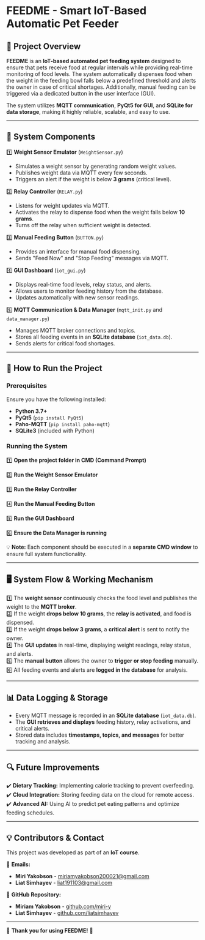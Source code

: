 # **FEEDME - Smart IoT-Based Automatic Pet Feeder**

## **📌 Project Overview**
**FEEDME** is an **IoT-based automated pet feeding system** designed to ensure that pets receive food at regular intervals while providing real-time monitoring of food levels. The system automatically dispenses food when the weight in the feeding bowl falls below a predefined threshold and alerts the owner in case of critical shortages. Additionally, manual feeding can be triggered via a dedicated button in the user interface (GUI).

The system utilizes **MQTT communication**, **PyQt5 for GUI**, and **SQLite for data storage**, making it highly reliable, scalable, and easy to use.

---

## **🔧 System Components**

1️⃣ **Weight Sensor Emulator** (`WeightSensor.py`)  
   - Simulates a weight sensor by generating random weight values.  
   - Publishes weight data via MQTT every few seconds.  
   - Triggers an alert if the weight is below **3 grams** (critical level).  

2️⃣ **Relay Controller** (`RELAY.py`)  
   - Listens for weight updates via MQTT.  
   - Activates the relay to dispense food when the weight falls below **10 grams**.  
   - Turns off the relay when sufficient weight is detected.  

3️⃣ **Manual Feeding Button** (`BUTTON.py`)  
   - Provides an interface for manual food dispensing.  
   - Sends "Feed Now" and "Stop Feeding" messages via MQTT.  

4️⃣ **GUI Dashboard** (`iot_gui.py`)  
   - Displays real-time food levels, relay status, and alerts.  
   - Allows users to monitor feeding history from the database.  
   - Updates automatically with new sensor readings.  

5️⃣ **MQTT Communication & Data Manager** (`mqtt_init.py` and `data_manager.py`)  
   - Manages MQTT broker connections and topics.  
   - Stores all feeding events in an **SQLite database** (`iot_data.db`).  
   - Sends alerts for critical food shortages.  

---

## **🚀 How to Run the Project**

### **Prerequisites**
Ensure you have the following installed:  
- **Python 3.7+**  
- **PyQt5** (`pip install PyQt5`)  
- **Paho-MQTT** (`pip install paho-mqtt`)  
- **SQLite3** (included with Python)  

### **Running the System**

1️⃣ **Open the project folder in CMD (Command Prompt)**  

2️⃣ **Run the Weight Sensor Emulator**  

3️⃣ **Run the Relay Controller**  

4️⃣ **Run the Manual Feeding Button**  

5️⃣ **Run the GUI Dashboard**  

6️⃣ **Ensure the Data Manager is running**  

💡 **Note:** Each component should be executed in a **separate CMD window** to ensure full system functionality.

---

## **🖥 System Flow & Working Mechanism**

1️⃣ The **weight sensor** continuously checks the food level and publishes the weight to the **MQTT broker**.  
2️⃣ If the weight **drops below 10 grams**, the **relay is activated**, and food is dispensed.  
3️⃣ If the weight **drops below 3 grams**, a **critical alert** is sent to notify the owner.  
4️⃣ The **GUI updates** in real-time, displaying weight readings, relay status, and alerts.  
5️⃣ The **manual button** allows the owner to **trigger or stop feeding** manually.  
6️⃣ All feeding events and alerts are **logged in the database** for analysis.

---

## **📊 Data Logging & Storage**
- Every MQTT message is recorded in an **SQLite database** (`iot_data.db`).  
- The **GUI retrieves and displays** feeding history, relay activations, and critical alerts.  
- Stored data includes **timestamps, topics, and messages** for better tracking and analysis.  

---
## **🔍 Future Improvements**
✔️ **Dietary Tracking:** Implementing calorie tracking to prevent overfeeding.  
✔️ **Cloud Integration:** Storing feeding data on the cloud for remote access.  
✔️ **Advanced AI:** Using AI to predict pet eating patterns and optimize feeding schedules.  

---

## **💡 Contributors & Contact**
This project was developed as part of an **IoT course**.  

📧 **Emails:**  
- **Miri Yakobson** - [miriamyakobson200021@gmail.com](mailto:miriamyakobson200021@gmail.com)  
- **Liat Simhayev** - [liat191103@gmail.com](mailto:liat191103@gmail.com)  

📂 **GitHub Repository:**  
- **Miriam Yakobson** - [github.com/miri-y](https://github.com/miri-y)  
- **Liat Simhayev** - [github.com/liatsimhayev](https://github.com/liatsimhayev)  

---

🚀 **Thank you for using FEEDME!** 🚀
